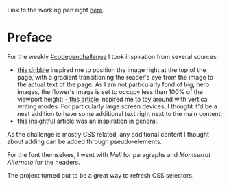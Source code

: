 Link to the working pen right [here](https://codepen.io/borntofrappe/full/oyeQYr/).

# Preface 

For the weekly [#codepenchallenge](https://codepen.io/challenges/2018/june/) I took inspiration from several sources:

- [this dribble](https://dribbble.com/shots/2973869-Stories) inspired me to position the image right at the top of the page, with a gradient transitioning the reader's eye from the image to the actual text of the page. As I am not particularly fond of big, hero images, the flower's image is set to occupy less than 100% of the viewport height;
-[ this article](https://24ways.org/2016/css-writing-modes/) inspired me to toy around with vertical writing modes. For particularly large screen devices, I thought it'd be a neat addition to have some additional text right next to the main content;
- [this insightful article](https://css-tricks.com/your-brain-on-front-end-development/) was an inspiration in general.

As the challenge is mostly CSS related, any additional content I thought about adding can be added through pseudo-elements. 

For the font themselves, I went with _Muli_ for paragraphs and _Montserrat Alternate_ for the headers. 

The project turned out to be a great way to refresh CSS selectors.
